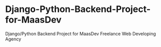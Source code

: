 # Django-Python-Backend-Project-for-MaasDev
Django/Python Backend Project for MaasDev Freelance Web Developing Agency
